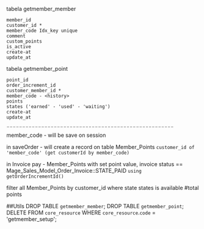 tabela getmember_member
	
	member_id
	customer_id *
	member_code Idx_key unique
	comment
	custom_points
	is_active
	create-at 
	update_at


tabela getmember_point
	
	point_id
	order_increment_id
	customer_member_id *
	member_code - <history>
	points
	states ('earned' - 'used' - 'waiting')
	create-at 
	update_at

¨¨¨¨¨¨¨¨¨¨¨¨¨¨¨¨¨¨¨¨¨¨¨¨¨¨¨¨¨¨¨¨¨¨¨¨¨¨¨¨¨¨¨¨¨¨¨¨¨¨¨¨¨
member_code  - will be save on session 
	<observer controller_action_predispatch>

in saveOrder - will create a record on table Member_Points
	<observer checkout_type_onepage_save_order>
		```customer_id of 'member_code' (get customerId by member_code)```

in Invoice pay - Member_Points with set point value, 
	<obsever sales_order_invoice_pay>
		invoice status == Mage_Sales_Model_Order_Invoice::STATE_PAID
		```using getOrderIncrementId() ```


filter all Member_Points by customer_id where state states is available
	#total points

##Utils
DROP TABLE `getmember_member`;
DROP TABLE `getmember_point`;
DELETE FROM `core_resource` WHERE `core_resource`.`code` = 'getmember_setup';